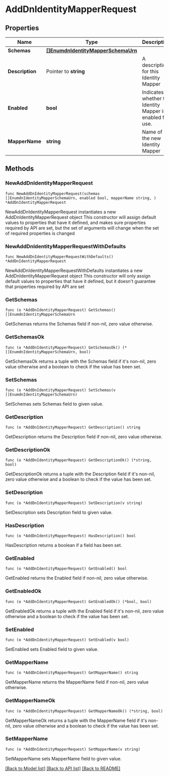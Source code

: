 # AddDnIdentityMapperRequest

## Properties

Name | Type | Description | Notes
------------ | ------------- | ------------- | -------------
**Schemas** | [**[]EnumdnIdentityMapperSchemaUrn**](EnumdnIdentityMapperSchemaUrn.md) |  | 
**Description** | Pointer to **string** | A description for this Identity Mapper | [optional] 
**Enabled** | **bool** | Indicates whether the Identity Mapper is enabled for use. | 
**MapperName** | **string** | Name of the new Identity Mapper | 

## Methods

### NewAddDnIdentityMapperRequest

`func NewAddDnIdentityMapperRequest(schemas []EnumdnIdentityMapperSchemaUrn, enabled bool, mapperName string, ) *AddDnIdentityMapperRequest`

NewAddDnIdentityMapperRequest instantiates a new AddDnIdentityMapperRequest object
This constructor will assign default values to properties that have it defined,
and makes sure properties required by API are set, but the set of arguments
will change when the set of required properties is changed

### NewAddDnIdentityMapperRequestWithDefaults

`func NewAddDnIdentityMapperRequestWithDefaults() *AddDnIdentityMapperRequest`

NewAddDnIdentityMapperRequestWithDefaults instantiates a new AddDnIdentityMapperRequest object
This constructor will only assign default values to properties that have it defined,
but it doesn't guarantee that properties required by API are set

### GetSchemas

`func (o *AddDnIdentityMapperRequest) GetSchemas() []EnumdnIdentityMapperSchemaUrn`

GetSchemas returns the Schemas field if non-nil, zero value otherwise.

### GetSchemasOk

`func (o *AddDnIdentityMapperRequest) GetSchemasOk() (*[]EnumdnIdentityMapperSchemaUrn, bool)`

GetSchemasOk returns a tuple with the Schemas field if it's non-nil, zero value otherwise
and a boolean to check if the value has been set.

### SetSchemas

`func (o *AddDnIdentityMapperRequest) SetSchemas(v []EnumdnIdentityMapperSchemaUrn)`

SetSchemas sets Schemas field to given value.


### GetDescription

`func (o *AddDnIdentityMapperRequest) GetDescription() string`

GetDescription returns the Description field if non-nil, zero value otherwise.

### GetDescriptionOk

`func (o *AddDnIdentityMapperRequest) GetDescriptionOk() (*string, bool)`

GetDescriptionOk returns a tuple with the Description field if it's non-nil, zero value otherwise
and a boolean to check if the value has been set.

### SetDescription

`func (o *AddDnIdentityMapperRequest) SetDescription(v string)`

SetDescription sets Description field to given value.

### HasDescription

`func (o *AddDnIdentityMapperRequest) HasDescription() bool`

HasDescription returns a boolean if a field has been set.

### GetEnabled

`func (o *AddDnIdentityMapperRequest) GetEnabled() bool`

GetEnabled returns the Enabled field if non-nil, zero value otherwise.

### GetEnabledOk

`func (o *AddDnIdentityMapperRequest) GetEnabledOk() (*bool, bool)`

GetEnabledOk returns a tuple with the Enabled field if it's non-nil, zero value otherwise
and a boolean to check if the value has been set.

### SetEnabled

`func (o *AddDnIdentityMapperRequest) SetEnabled(v bool)`

SetEnabled sets Enabled field to given value.


### GetMapperName

`func (o *AddDnIdentityMapperRequest) GetMapperName() string`

GetMapperName returns the MapperName field if non-nil, zero value otherwise.

### GetMapperNameOk

`func (o *AddDnIdentityMapperRequest) GetMapperNameOk() (*string, bool)`

GetMapperNameOk returns a tuple with the MapperName field if it's non-nil, zero value otherwise
and a boolean to check if the value has been set.

### SetMapperName

`func (o *AddDnIdentityMapperRequest) SetMapperName(v string)`

SetMapperName sets MapperName field to given value.



[[Back to Model list]](../README.md#documentation-for-models) [[Back to API list]](../README.md#documentation-for-api-endpoints) [[Back to README]](../README.md)


